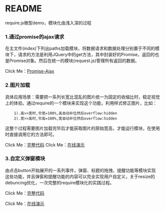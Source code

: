 ﻿# README

require.js微型demo，模块化由浅入深的过程

### 1.通过promise的ajax请求
在主文件(index)下列出paths加载模块，将数据请求和数据处理分别置于不同的模块下，请求的方法是利用JQuery中的get方法，其中封装好的Promise，返回的也是Promise对象。然后在统一的模块(request.js)管理所有返回的数据。

Click Me：[Promise-Ajax](https://github.com/Corbusier/Tool-Instructions/tree/master/require.js/ajax(promise))

### 2.图片加载
具体应用场景：需要把一系列长宽比混乱的图片统一为固定的收缩比时，稳定视觉上的体验。通过require的一个模块来实现这个功能，利用样式修正图片，比如：
```
    1).高>>宽时,令宽=100%,高自动补位然后overflow:hidden
    2).宽>>高时,令高=100%,宽自动补位然后overflow:hidden
```
这整个过程需要图片加载完毕后才能获取图片的原始宽高，才能运行模块，在使用时直接调用它的方法即可。

Click Me：[完整代码](https://github.com/Corbusier/Tool-Instructions/tree/master/require.js/imgTest)
Click Me：[在线演示](https://corbusier.github.io/Tool-Instructions/require.js/imgTest/index.html)


### 3.自定义弹窗模块
由点击button开始展开的一系列事件，弹窗、标题的拖拽、提醒功能等模块实现这些功能，并且弹窗和提醒功能的内容可以完全实现用户自定义，关于resize的debuncing优化，一次完整的require模块化的实践过程。

Click Me：[完整代码](https://github.com/Corbusier/Tool-Instructions/tree/master/require.js/dialogTest)

Click Me：[在线演示](https://corbusier.github.io/Tool-Instructions/require.js/dialogTest/index.html)




